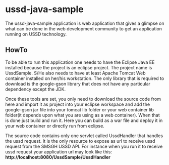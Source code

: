 ussd-java-sample
================
The ussd-java-sample application is web application that gives a glimpse on what can be done in the web development
community to get an application running on USSD technology. 

<h2>HowTo</h2>
<p>
To be able to run this application one needs to have the Eclipse Java EE installed because the project is an eclipse
project. The project name is UssdSample. S/He also needs to have at least Apache Tomcat Web container installed on her/his workstation. The only library
that is required to download is the google-gson library that does not have any particular dependency except the JDK.
</p>
<p>
Once these tools are set, you only need to download the source code from here and import it as project into your eclipse
workspace and add the google-gson jar file into your tomcat lib folder or your web container lib folder(it depends upon what you are using as a web container). When that is done just build and run it. Here you can build as a war file and deploy it in your web container or directly run from eclipse.
</p>
<p>
The source code contains only one servlet called UssdHandler that handles the ussd request. 
It is the only resource to expose as url to receive ussd request from the SMSGH USSD API. 
For instance when you run it to receive ussd request your application url may look like this:<strong>
http://localhost:8080/UssdSample/UssdHandler</strong> 
</p>


